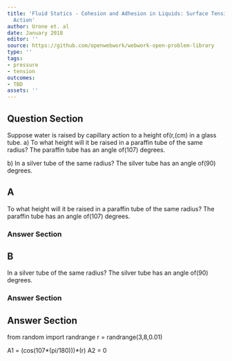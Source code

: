 ```yaml
---
title: 'Fluid Statics - Cohesion and Adhesion in Liquids: Surface Tension and Capillary
  Action'
author: Urone et. al
date: January 2018
editor: ''
source: https://github.com/openwebwork/webwork-open-problem-library
type: ''
tags:
- pressure
- tension
outcomes:
- TBD
assets: ''
---
```


## Question Section 

Suppose water is raised by capillary action to a height of(r,(cm) in a glass tube.
a) To what height will it be raised in a paraffin tube of the same radius? The paraffin tube has an angle of(107) degrees.
 
b) In a silver tube of the same radius? The silver tube has an angle of(90) degrees.
## A
To what height will it be raised in a paraffin tube of the same radius? The paraffin tube has an angle of(107) degrees.
### Answer Section
## B
In a silver tube of the same radius? The silver tube has an angle of(90) degrees.
### Answer Section


## Answer Section

from random import randrange
r = randrange(3,8,0.01)

A1 = (cos(107*(pi/180)))*(r)
A2 = 0